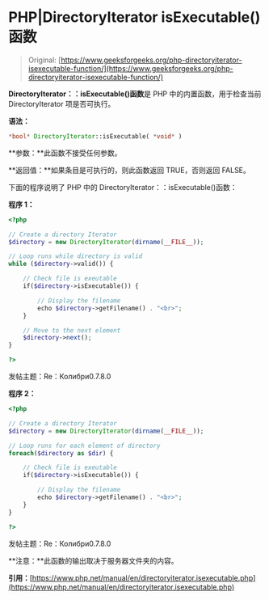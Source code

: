 # PHP|DirectoryIterator isExecutable()函数

> Original: [https://www.geeksforgeeks.org/php-directoryiterator-isexecutable-function/](https://www.geeksforgeeks.org/php-directoryiterator-isexecutable-function/)

**DirectoryIterator：：isExecutable()函数**是 PHP 中的内置函数，用于检查当前 DirectoryIterator 项是否可执行。

**语法：**

```php
*bool* DirectoryIterator::isExecutable( *void* )
```

**参数：**此函数不接受任何参数。

**返回值：**如果条目是可执行的，则此函数返回 TRUE，否则返回 FALSE。

下面的程序说明了 PHP 中的 DirectoryIterator：：isExecutable()函数：

**程序 1：**

```php
<?php

// Create a directory Iterator
$directory = new DirectoryIterator(dirname(__FILE__));

// Loop runs while directory is valid
while ($directory->valid()) {

    // Check file is exeutable
    if($directory->isExecutable()) {

        // Display the filename
        echo $directory->getFilename() . "<br>";
    }

    // Move to the next element
    $directory->next();
}

?>
```

发帖主题：Re：Колибри0.7.8.0

**程序 2：**

```php
<?php

// Create a directory Iterator
$directory = new DirectoryIterator(dirname(__FILE__));

// Loop runs for each element of directory
foreach($directory as $dir) {

    // Check file is exeutable
    if($directory->isExecutable()) {

        // Display the filename
        echo $directory->getFilename() . "<br>";
    }
}

?>
```

发帖主题：Re：Колибри0.7.8.0

**注意：**此函数的输出取决于服务器文件夹的内容。

**引用：**[https://www.php.net/manual/en/directoryiterator.isexecutable.php](https://www.php.net/manual/en/directoryiterator.isexecutable.php)